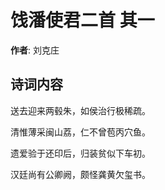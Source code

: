 # 饯潘使君二首  其一

**作者**: 刘克庄

## 诗词内容

送去迎来两毂朱，如侯治行极稀疏。

清惟薄采闽山荔，仁不曾苞丙穴鱼。

遗爱验于还印后，归装贫似下车初。

汉廷尚有公卿阙，颇怪龚黄欠玺书。

